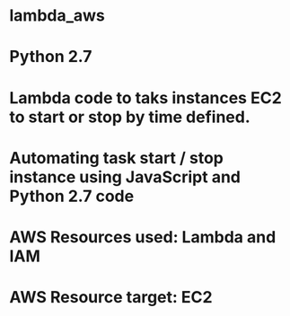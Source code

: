 # lambda_aws
# Python 2.7

# Lambda code to taks instances EC2 to start or stop by time defined.
# Automating task start / stop instance using JavaScript and Python 2.7 code

# AWS Resources used: Lambda and IAM
# AWS Resource target: EC2
